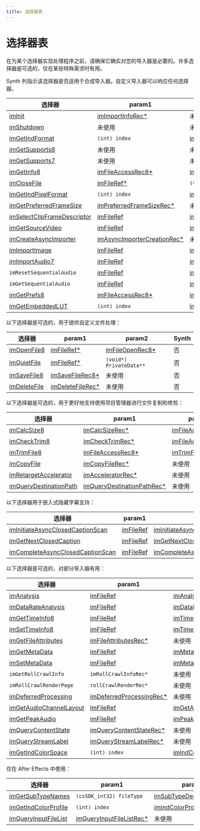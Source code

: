 ```yaml
---
title: 选择器表
---
```

# 选择器表

在为某个选择器实现处理程序之前，请确保它确实对您的导入器是必要的。许多选择器是可选的，仅在某些特殊需求时有用。

Synth 列指示该选择器是否适用于合成导入器。自定义导入器可以响应任何选择器。

|                                      选择器                                      |                                       param1                                       |                                      param2                                      | Synth |
| -------------------------------------------------------------------------------- | --------------------------------------------------------------------------------- | -------------------------------------------------------------------------------- | ----- |
| [imInit](../selector-descriptions#iminit)                                        | [imImportInfoRec\*](../structure-descriptions#imimportinforec)                    | 未使用                                                                           | 是    |
| [imShutdown](../selector-descriptions#imshutdown)                                | 未使用                                                                            | 未使用                                                                           | 是    |
| [imGetIndFormat](../selector-descriptions#imgetindformat)                        | `(int) index`                                                                     | [imIndFormatRec\*](../structure-descriptions#imindformatrec)                     | 是    |
| [imGetSupports8](../selector-descriptions#imgetsupports8)                        | 未使用                                                                            | 未使用                                                                           | 是    |
| [imGetSupports7](../selector-descriptions#imgetsupports7)                        | 未使用                                                                            | 未使用                                                                           | 是    |
| [imGetInfo8](../selector-descriptions#imgetinfo8)                                | [imFileAccessRec8\*](../structure-descriptions#imfileaccessrec8)                  | [imFileInfoRec8\*](../structure-descriptions#imfileinforec8)                     | 是    |
| [imCloseFile](../selector-descriptions#imclosefile)                              | [imFileRef\*](../structure-descriptions#imfileref)                                | `(void*) PrivateData**`                                                          | 否    |
| [imGetIndPixelFormat](../selector-descriptions#imgetindpixelformat)              | `(int) index`                                                                     | [imIndPixelFormatRec\*](../structure-descriptions#imindpixelformatrec)           | 是    |
| [imGetPreferredFrameSize](../selector-descriptions#imgetpreferredframesize)      | [imPreferredFrameSizeRec\*](../structure-descriptions#impreferredframesizerec)    | 未使用                                                                           | 是    |
| [imSelectClipFrameDescriptor](../selector-descriptions#imselectclipframedescriptor) | [imFileRef](../structure-descriptions#imfileref)                                  | [imClipFrameDescriptorRec\*](../structure-descriptions#imclipframedescriptorrec) | 是    |
| [imGetSourceVideo](../selector-descriptions#imgetsourcevideo)                    | [imFileRef](../structure-descriptions#imfileref)                                  | [imSourceVideoRec\*](../structure-descriptions#imsourcevideorec)                 | 是    |
| [imCreateAsyncImporter](../selector-descriptions#imcreateasyncimporter)          | [imAsyncImporterCreationRec\*](../structure-descriptions#imasyncimportercreationrec) | 未使用                                                                           | 是    |
| [imImportImage](../selector-descriptions#imimportimage)                          | [imFileRef](../structure-descriptions#imfileref)                                  | [imImportImageRec\*](../structure-descriptions#imimportimagerec)                 | 是    |
| [imImportAudio7](../selector-descriptions#imimportaudio7)                        | [imFileRef](../structure-descriptions#imfileref)                                  | [imImportAudioRec7\*](../structure-descriptions#imimportaudiorec7)               | 是    |
| `imResetSequentialAudio`                                                         | [imFileRef](../structure-descriptions#imfileref)                                  | [imImportAudioRec7\*](../structure-descriptions#imimportaudiorec7)               | 是    |
| `imGetSequentialAudio`                                                           | [imFileRef](../structure-descriptions#imfileref)                                  | [imImportAudioRec7\*](../structure-descriptions#imimportaudiorec7)               | 是    |
| [imGetPrefs8](../selector-descriptions#imgetprefs8)                              | [imFileAccessRec8\*](../structure-descriptions#imfileaccessrec8)                  | [imGetPrefsRec\*](../structure-descriptions#imgetprefsrec)                       | 是    |
| [imGetEmbeddedLUT](../selector-descriptions#imgetembeddedlut)                    | `(int) index`                                                                     | [imIndEmbeddedLUTRec\*](../structure-descriptions#embeddedlutrec)                | 是    |

以下选择器是可选的，用于提供自定义文件处理：

|                       选择器                       |                             param1                             |                            param2                            | Synth |
| -------------------------------------------------- | -------------------------------------------------------------- | ------------------------------------------------------------ | ----- |
| [imOpenFile8](../selector-descriptions#imopenfile8) | [imFileRef\*](../structure-descriptions#imfileref)             | [imFileOpenRec8\*](../structure-descriptions#imfileopenrec8) | 否    |
| [imQuietFile](../selector-descriptions#imquietfile) | [imFileRef\*](../structure-descriptions#imfileref)             | `(void*) PrivateData**`                                      | 否    |
| [imSaveFile8](../selector-descriptions#imsavefile8) | [imSaveFileRec8\*](../structure-descriptions#imsavefilerec8)   | 未使用                                                       | 否    |
| [imDeleteFile](../selector-descriptions#imdeletefile) | [imDeleteFileRec\*](../structure-descriptions#imdeletefilerec) | 未使用                                                       | 否    |

以下选择器是可选的，用于更好地支持使用项目管理器进行文件复制和修剪：

|                                 选择器                                 |                                       param1                                       |                              param2                              | Synth |
| ---------------------------------------------------------------------- | ---------------------------------------------------------------------------------- | ---------------------------------------------------------------- | ----- |
| [imCalcSize8](../selector-descriptions#imcalcsize8)                    | [imCalcSizeRec\*](../structure-descriptions#imcalcsizerec)                         | [imFileAccessRec8\*](../structure-descriptions#imfileaccessrec8) | 否    |
| [imCheckTrim8](../selector-descriptions#imchecktrim8)                  | [imCheckTrimRec\*](../structure-descriptions#imchecktrimrec)                       | [imFileAccessRec8\*](../structure-descriptions#imfileaccessrec8) | 否    |
| [imTrimFile8](../selector-descriptions#imtrimfile8)                    | [imFileAccessRec8\*](../structure-descriptions#imfileaccessrec8)                   | [imTrimFileRec8\*](../structure-descriptions#imtrimfilerec8)     | 否    |
| [imCopyFile](../selector-descriptions#imcopyfile)                      | [imCopyFileRec\*](../structure-descriptions#imcopyfilerec)                         | 未使用                                                           | 否    |
| [imRetargetAccelerator](../selector-descriptions#imretargetaccelerator) | [imAcceleratorRec\*](../structure-descriptions#imacceleratorrec)                   | 未使用                                                           | 否    |
| [imQueryDestinationPath](../selector-descriptions#imquerydestinationpath) | [imQueryDestinationPathRec\*](../structure-descriptions#imquerydestinationpathrec) | 未使用                                                           | 否    |

以下选择器用于嵌入式隐藏字幕支持：

|                                           选择器                                           |                      param1                      |                                                 param2                                                 | Synth |
| ------------------------------------------------------------------------------------------ | ------------------------------------------------ | ------------------------------------------------------------------------------------------------------ | ----- |
| [imInitiateAsyncClosedCaptionScan](../selector-descriptions#iminitiateasyncclosedcaptionscan) | [imFileRef](../structure-descriptions#imfileref) | [imInitiateAsyncClosedCaptionScanRec\*](../structure-descriptions#iminitiateasyncclosedcaptionscanrec) | 否    |
| [imGetNextClosedCaption](../selector-descriptions#imgetnextclosedcaption)                   | [imFileRef](../structure-descriptions#imfileref) | [imGetNextClosedCaptionRec\*](../structure-descriptions#imgetnextclosedcaptionrec)                     | 否    |
| [imCompleteAsyncClosedCaptionScan](../selector-descriptions#imcompleteasyncclosedcaptionscan) | [imFileRef](../structure-descriptions#imfileref) | [imCompleteAsyncClosedCaptionScanRec\*](../structure-descriptions#imcompleteasyncclosedcaptionscanrec) | 否    |

以下选择器是可选的，对部分导入器有用：

|                                  选择器                                  |                                     param1                                     |                                        param2                                        | Synth |
| ------------------------------------------------------------------------ | ------------------------------------------------------------------------------ | ------------------------------------------------------------------------------------ | ----- |
| [imAnalysis](../selector-descriptions#imanalysis)                        | [imFileRef](../structure-descriptions#imfileref)                               | [imAnalysisRec\*](../structure-descriptions#imanalysisrec)                           | 是    |
| [imDataRateAnalysis](../selector-descriptions#imdatarateanalysis)        | [imFileRef](../structure-descriptions#imfileref)                               | [imDataRateAnalysisRec\*](../structure-descriptions#imdatarateanalysisrec)           | 否    |
| [imGetTimeInfo8](../selector-descriptions#imgettimeinfo8)                | [imFileRef](../structure-descriptions#imfileref)                               | [imTimeInfoRec8\*](../structure-descriptions#imtimeinforec8)                         | 否    |
| [imSetTimeInfo8](../selector-descriptions#imsettimeinfo8)                | [imFileRef](../structure-descriptions#imfileref)                               | [imTimeInfoRec8\*](../structure-descriptions#imtimeinforec8)                         | 否    |
| [imGetFileAttributes](../selector-descriptions#imgetfileattributes)      | [imFileAttributesRec\*](../structure-descriptions#imfileattributesrec)         | 未使用                                                                               |       |
| [imGetMetaData](../selector-descriptions#imgetmetadata)                  | [imFileRef](../structure-descriptions#imfileref)                               | [imMetaDataRec\*](../structure-descriptions#immetadatarec)                           | 否    |
| [imSetMetaData](../selector-descriptions#imsetmetadata)                  | [imFileRef](../structure-descriptions#imfileref)                               | [imMetaDataRec\*](../structure-descriptions#immetadatarec)                           | 否    |
| `imGetRollCrawlInfo`                                                     | `imRollCrawlInfoRec*`                                                          | 未使用                                                                               | 是    |
| `imRollCrawlRenderPage`                                                  | `rollCrawlRenderRec*`                                                          | 未使用                                                                               | 是    |
| [imDeferredProcessing](../selector-descriptions#imdeferredprocessing)    | [imDeferredProcessingRec\*](../structure-descriptions#imdeferredprocessingrec) | 未使用                                                                               | 否    |
| [imGetAudioChannelLayout](../selector-descriptions#imgetaudiochannellayout) | [imFileRef](../structure-descriptions#imfileref)                               | [imGetAudioChannelLayoutRec\*](../structure-descriptions#imgetaudiochannellayoutrec) | 是    |
| [imGetPeakAudio](../selector-descriptions#imgetpeakaudio)                | [imFileRef](../structure-descriptions#imfileref)                               | [imPeakAudioRec\*](../structure-descriptions#impeakaudiorec)                         | 是    |
| [imQueryContentState](../selector-descriptions#imquerycontentstate)      | [imQueryContentStateRec\*](../structure-descriptions#imquerycontentstaterec)   | 未使用                                                                               | 否    |
| [imQueryStreamLabel](../selector-descriptions#imquerystreamlabel)        | [imQueryStreamLabelRec\*](../structure-descriptions#imquerystreamlabelrec)     | 未使用                                                                               | 是    |
| [imGetIndColorSpace](../selector-descriptions#imgetindcolorspace)        | `(int) index`                                                                  | [imIndColorSpaceRec\*](../structure-descriptions#imindcolorspacerec)                 | 是    |

仅在 After Effects 中使用：

|                               选择器                               |                                     param1                                     |                                     param2                                     | Synth |
| ------------------------------------------------------------------ | ------------------------------------------------------------------------------ | ------------------------------------------------------------------------------ | ----- |
| [imGetSubTypeNames](../selector-descriptions#imgetsubtypenames)    | `(csSDK_int32) fileType`                                                       | [imSubTypeDescriptionRec\*](../structure-descriptions#imsubtypedescriptionrec) | 否    |
| [imGetIndColorProfile](../selector-descriptions#imgetindcolorprofile) | `(int) index`                                                                  | [imIndColorProfileRec\*](../structure-descriptions#imindcolorprofilerec)       | 否    |
| [imQueryInputFileList](../selector-descriptions#imqueryinputfilelist) | [imQueryInputFileListRec\*](../structure-descriptions#imqueryinputfilelistrec) | 未使用                                                                         | 否    |